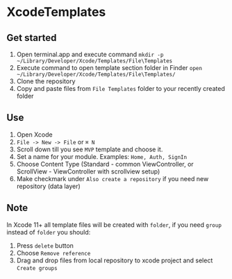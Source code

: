 # XcodeTemplates

## Get started

1. Open terminal.app and execute command 
```mkdir -p ~/Library/Developer/Xcode/Templates/File\Templates```
2. Execute command to open template section folder in Finder
```open ~/Library/Developer/Xcode/Templates/File\Templates/```
3. Clone the repository
4. Copy and paste files from ```File Templates``` folder to your recently created folder


## Use
1. Open Xcode
2. ```File -> New -> File``` or ```⌘ N```
3. Scroll down till you see ```MVP``` template and choose it.
4. Set a name for your module. Examples: ```Home, Auth, SignIn```
5. Choose Content Type (Standard - common ViewController, or ScrollView - ViewController with scrollview setup)
6. Make checkmark under ```Also create a repository``` if you need new repository (data layer)


## Note
In Xcode 11+ all template files will be created with `folder`, if you need `group` instead of `folder` you should:
1. Press ```delete``` button
2. Choose `Remove reference`
3. Drag and drop files from local repository to xcode project and select `Create groups`
